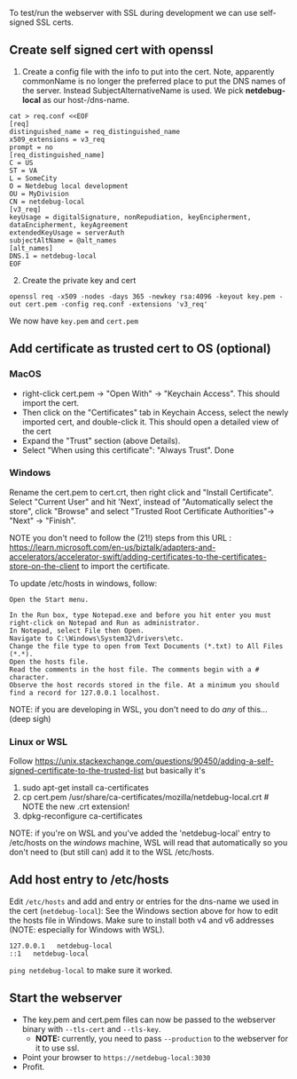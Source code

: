 To test/run the webserver with SSL during development we can use self-signed SSL certs. 

## Create self signed cert with openssl

1. Create a config file with the info to put into the cert. Note, apparently commonName is no longer
the preferred place to put the DNS names of the server. Instead SubjectAlternativeName is used. We pick **netdebug-local** as our host-/dns-name. 

```
cat > req.conf <<EOF
[req]
distinguished_name = req_distinguished_name
x509_extensions = v3_req
prompt = no
[req_distinguished_name]
C = US
ST = VA
L = SomeCity
O = Netdebug local development
OU = MyDivision
CN = netdebug-local
[v3_req]
keyUsage = digitalSignature, nonRepudiation, keyEncipherment, dataEncipherment, keyAgreement
extendedKeyUsage = serverAuth
subjectAltName = @alt_names
[alt_names]
DNS.1 = netdebug-local
EOF
```

2. Create the private key and cert

```
openssl req -x509 -nodes -days 365 -newkey rsa:4096 -keyout key.pem -out cert.pem -config req.conf -extensions 'v3_req'
```

We now have `key.pem` and `cert.pem`

## Add certificate as trusted cert to OS (optional)

### MacOS

* right-click cert.pem -> "Open With" -> "Keychain Access". This 
should import the cert. 
* Then click on the "Certificates" tab in Keychain Access, select the newly imported cert, and double-click it. This should open a detailed view of 
the cert
* Expand the "Trust" section (above Details). 
* Select "When using this certificate": "Always Trust". Done

### Windows 

Rename the cert.pem to cert.crt, then right click and "Install Certificate".  Select "Current User" and
hit 'Next', instead of "Automatically select the store", click "Browse" and select "Trusted Root 
Certificate Authorities"-> "Next" -> "Finish".

NOTE you don't need to follow the (21!) steps from this URL : https://learn.microsoft.com/en-us/biztalk/adapters-and-accelerators/accelerator-swift/adding-certificates-to-the-certificates-store-on-the-client to import the certificate.

To update /etc/hosts in windows, follow:


    Open the Start menu.

    In the Run box, type Notepad.exe and before you hit enter you must right-click on Notepad and Run as administrator.
    In Notepad, select File then Open.
    Navigate to C:\Windows\System32\drivers\etc.
    Change the file type to open from Text Documents (*.txt) to All Files (*.*).
    Open the hosts file.
    Read the comments in the host file. The comments begin with a # character.
    Observe the host records stored in the file. At a minimum you should find a record for 127.0.0.1 localhost.

NOTE: if you are developing in WSL, you don't need to do *any* of this... (deep sigh)

### Linux or WSL

Follow https://unix.stackexchange.com/questions/90450/adding-a-self-signed-certificate-to-the-trusted-list but basically it's 

1. sudo apt-get install ca-certificates
2. cp cert.pem /usr/share/ca-certificates/mozilla/netdebug-local.crt   # NOTE the new .crt extension!
3. dpkg-reconfigure ca-certificates

NOTE: if you're on WSL and you've added the 'netdebug-local' entry to /etc/hosts on the *windows* machine,
WSL will read that automatically so you don't need to (but still can) add it to the WSL /etc/hosts.

## Add host entry to /etc/hosts 

Edit `/etc/hosts` and add and entry or entries for the dns-name we used in the cert (`netdebug-local`):
See the Windows section above for how to edit the hosts file in Windows.  Make sure to install both v4
and v6 addresses (NOTE: especially for Windows with WSL).


```
127.0.0.1   netdebug-local
::1   netdebug-local
```

```ping netdebug-local``` to make sure it worked.
## Start the webserver

* The key.pem and cert.pem files can now be passed to the webserver binary with 
`--tls-cert` and `--tls-key`. 
  * **NOTE:** currently, you need to pass `--production` to the webserver for it to use ssl. 
* Point your browser to `https://netdebug-local:3030`
* Profit.